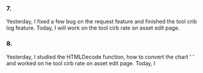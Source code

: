 ### 7.
Yesterday, I fixed a few bug on the request feature and finished the tool crib log feature.
Today, I will work on the tool cirb rate on asset edit page. 

### 8.
Yesterday, I studied the HTMLDecode function, how to convert the chart '&nbsp;' and worked on he tool cirb rate on asset edit page.
Today, I 

